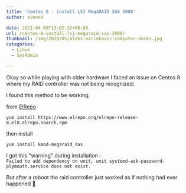 ```yaml
---
title: 'Centos 8 : install LSI MegaRAID SAS 2008'
author: svennd

date: 2021-04-08T13:02:32+00:00
url: /centos-8-install-lsi-megaraid-sas-2008/
thumbnail: /img/2020/05/aleks-marinkovic-computer-ducks.jpg
categories:
  - Linux
  - SysAdmin

---
```

Okay so while playing with older hardware I faced an issue on Centos 8 where my RAID controller was not being recognized;

I found this method to be working;

from [ElRepo][1]

```yum install https://www.elrepo.org/elrepo-release-8.el8.elrepo.noarch.rpm```

then install

```yum install kmod-megaraid_sas```

I got this "warning" during installation :  
```Failed to add dependency on unit, unit systemd-ask-password-plymouth.service does not exist.```

But after a reboot the raid controller just worked as if nothing had ever happened 🙂

 [1]: http://elrepo.org/tiki/HomePage
